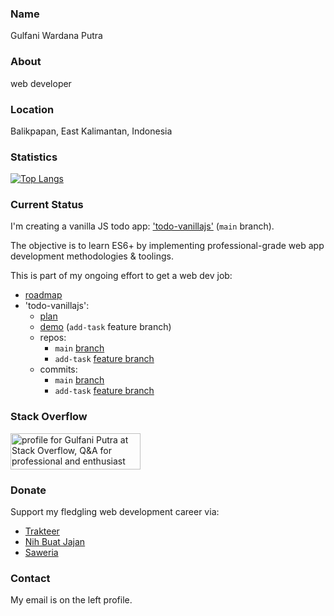 ### Name

Gulfani Wardana Putra

### About

web developer

### Location

Balikpapan, East Kalimantan, Indonesia

### Statistics

[![Top Langs](https://github-readme-stats.vercel.app/api/top-langs/?username=gulfaniputra)](https://github.com/anuraghazra/github-readme-stats)

### Current Status

I'm creating a vanilla JS todo app: ['todo-vanillajs'](https://github.com/gulfaniputra/todo-vanillajs) (`main` branch). 

The objective is to learn ES6+ by implementing professional-grade web app development methodologies & toolings.

This is part of my ongoing effort to get a web dev job:

- [roadmap](https://gist.github.com/gulfaniputra/75b6b13f6d25b6aafd7cbcb236ab35da)
- 'todo-vanillajs':
  - [plan](https://gist.github.com/gulfaniputra/1ae2b68115cf8df5a614dbfe42e85ed6)
  - [demo](https://gulfaniputra.github.io/todo-vanillajs/) (`add-task` feature branch)
  - repos:
    - `main` [branch](https://github.com/gulfaniputra/todo-vanillajs)
    - `add-task` [feature branch](https://github.com/gulfaniputra/todo-vanillajs/tree/add-task)
  - commits:
    - `main` [branch](https://github.com/gulfaniputra/todo-vanillajs/commits/main)
    - `add-task` [feature branch](https://github.com/gulfaniputra/todo-vanillajs/commits/add-task)

### Stack Overflow

<a href="https://stackoverflow.com/users/22807518/gulfani-putra"><img src="https://stackoverflow.com/users/flair/22807518.png" width="208" height="58" alt="profile for Gulfani Putra at Stack Overflow, Q&amp;A for professional and enthusiast programmers" title="profile for Gulfani Putra at Stack Overflow, Q&amp;A for professional and enthusiast programmers"></a>

### Donate

Support my fledgling web development career via:

- [Trakteer](https://trakteer.id/gulfaniputra)
- [Nih Buat Jajan](https://www.nihbuatjajan.com/gulfaniputra)
- [Saweria](https://saweria.co/gulfaniputra)

### Contact

My email is on the left profile.
